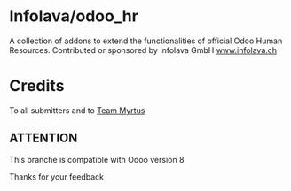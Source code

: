 # Infolava/odoo_hr

A collection of addons to extend the functionalities of official Odoo Human Resources.
Contributed or sponsored by Infolava GmbH www.infolava.ch

# Credits
To all submitters and to [Team Myrtus](https://github.com/orgs/Infolava/teams/myrtus/members)

## ATTENTION
This branche is compatible with Odoo version 8

Thanks for your feedback
